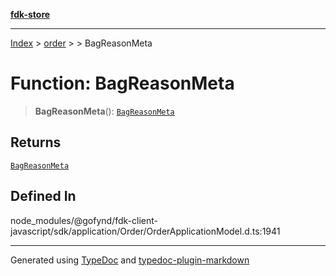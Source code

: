 [**fdk-store**](../../../README.md)
***

[Index](../../../API.md) > [order](../../README.md) > [<internal>](../README.md) > BagReasonMeta

# Function: BagReasonMeta

> **BagReasonMeta**(): [`BagReasonMeta`](../type-aliases/type-alias.BagReasonMeta.md)

## Returns

[`BagReasonMeta`](../type-aliases/type-alias.BagReasonMeta.md)

## Defined In

node\_modules/@gofynd/fdk-client-javascript/sdk/application/Order/OrderApplicationModel.d.ts:1941

***
Generated using [TypeDoc](https://typedoc.org/) and [typedoc-plugin-markdown](https://www.npmjs.com/package/typedoc-plugin-markdown)
